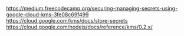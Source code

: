 https://medium.freecodecamp.org/securing-managing-secrets-using-google-cloud-kms-3fe08c69f499
https://cloud.google.com/kms/docs/store-secrets
https://cloud.google.com/nodejs/docs/reference/kms/0.2.x/
